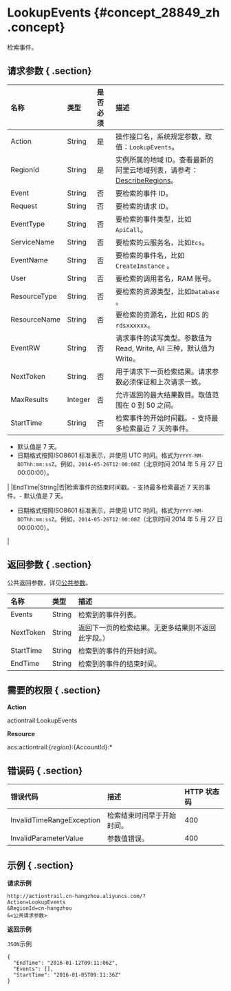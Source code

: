 # LookupEvents {#concept_28849_zh .concept}

检索事件。

## 请求参数 { .section}

|名称|类型|是否必须|描述|
|:-|:-|:---|:-|
|Action|String|是|操作接口名，系统规定参数，取值：`LookupEvents`。|
|RegionId|String|是|实例所属的地域 ID。查看最新的阿里云地域列表，请参考：[DescribeRegions](intl.zh-CN/API参考/查询相关接口/DescribeRegions.md#)。|
|Event|String|否|要检索的事件 ID。|
|Request|String|否|要检索的请求 ID。|
|EventType|String|否|要检索的事件类型，比如`ApiCall`。|
|ServiceName|String|否|要检索的云服务名，比如`Ecs`。|
|EventName|String|否|要检索的事件名，比如`CreateInstance` 。|
|User|String|否|要检索的调用者名，RAM 账号。|
|ResourceType|String|否|要检索的资源类型，比如`Database` 。|
|ResourceName|String|否|要检索的资源名，比如 RDS 的`rdsxxxxxx`。|
|EventRW|String|否|请求事件的读写类型。参数值为 Read, Write, All 三种，默认值为 Write。|
|NextToken|String|否|用于请求下一页检索结果。请求参数必须保证和上次请求一致。|
|MaxResults|Integer|否|允许返回的最大结果数目。取值范围在 0 到 50 之间。|
|StartTime|String|否|检索事件的开始时间戳。-   支持最多检索最近 7 天的事件。
-   默认值是 7 天。
-   日期格式按照ISO8601 标准表示，并使用 UTC 时间。格式为`YYYY-MM-DDThh:mm:ssZ`。例如，`2014-05-26T12:00:00Z`（北京时间 2014 年 5 月 27 日 00:00:00）。

|
|EndTime|String|否|检索事件的结束时间戳。- 支持最多检索最近 7 天的事件。-   默认值是 7 天。
-   日期格式按照ISO8601 标准表示，并使用 UTC 时间。格式为`YYYY-MM-DDThh:mm:ssZ`。例如，`2014-05-26T12:00:00Z`（北京时间 2014 年 5 月 27 日 00:00:00）。

|

## 返回参数 { .section}

公共返回参数，详见[公共参数](intl.zh-CN/API参考/调用方式/公共参数.md#)。

|名称|类型|描述|
|:-|:-|:-|
|Events|String|检索到的事件列表。|
|NextToken|String|返回下一页的检索结果。无更多结果则不返回此字段。）|
|StartTime|String|检索到的事件的开始时间。|
|EndTime|String|检索到的事件的结束时间。|

## 需要的权限 { .section}

**Action**

actiontrail:LookupEvents

**Resource**

acs:actiontrail:$\{region\}:$\{AccountId\}:\*

## 错误码 { .section}

|错误代码|描述|HTTP 状态码|
|:---|:-|:-------|
|InvalidTimeRangeException|检索结束时间早于开始时间。|400|
|InvalidParameterValue|参数值错误。|400|

## 示例 { .section}

**请求示例**

```
http://actiontrail.cn-hangzhou.aliyuncs.com/?
Action=LookupEvents
&RegionId=cn-hangzhou
&<公共请求参数>

```

**返回示例**

`JSON`示例

```language-json
{
  "EndTime": "2016-01-12T09:11:06Z",
  "Events": [],
  "StartTime": "2016-01-05T09:11:36Z"
}

```

